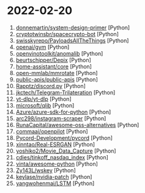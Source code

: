 # 2022-02-20

1. [donnemartin/system-design-primer](https://github.com/donnemartin/system-design-primer "Learn how to design large-scale systems. Prep for the system design interview. Includes Anki flashcards.") [Python]
2. [cryptotwinsbr/spacecrypto-bot](https://github.com/cryptotwinsbr/spacecrypto-bot "This is a free python bot program that crosses you to farm with auto click in space crypto NFT game, having fun :)") [Python]
3. [swisskyrepo/PayloadsAllTheThings](https://github.com/swisskyrepo/PayloadsAllTheThings "A list of useful payloads and bypass for Web Application Security and Pentest/CTF") [Python]
4. [openai/gym](https://github.com/openai/gym "A toolkit for developing and comparing reinforcement learning algorithms.") [Python]
5. [openvinotoolkit/anomalib](https://github.com/openvinotoolkit/anomalib "An anomaly detection library comprising state-of-the-art algorithms and features such as experiment management, hyper-parameter optimization, and edge inference.") [Python]
6. [beurtschipper/Depix](https://github.com/beurtschipper/Depix "Recovers passwords from pixelized screenshots") [Python]
7. [home-assistant/core](https://github.com/home-assistant/core "🏡 Open source home automation that puts local control and privacy first.") [Python]
8. [open-mmlab/mmrotate](https://github.com/open-mmlab/mmrotate "OpenMMLab Rotated Object Detection Benchmark") [Python]
9. [public-apis/public-apis](https://github.com/public-apis/public-apis "A collective list of free APIs") [Python]
10. [Rapptz/discord.py](https://github.com/Rapptz/discord.py "An API wrapper for Discord written in Python.") [Python]
11. [jkctech/Telegram-Trilateration](https://github.com/jkctech/Telegram-Trilateration "Proof of concept for abusing Telegram's People Near Me feature and tracking people's location") [Python]
12. [yt-dlp/yt-dlp](https://github.com/yt-dlp/yt-dlp "A youtube-dl fork with additional features and fixes") [Python]
13. [microsoft/qlib](https://github.com/microsoft/qlib "Qlib is an AI-oriented quantitative investment platform, which aims to realize the potential, empower the research, and create the value of AI technologies in quantitative investment. With Qlib, you can easily try your ideas to create better Quant investment strategies. An increasing number of SOTA Quant research works/papers are released in Qlib.") [Python]
14. [Azure/azure-sdk-for-python](https://github.com/Azure/azure-sdk-for-python "This repository is for active development of the Azure SDK for Python. For consumers of the SDK we recommend visiting our public developer docs at https://docs.microsoft.com/python/azure/ or our versioned developer docs at https://azure.github.io/azure-sdk-for-python.") [Python]
15. [arc298/instagram-scraper](https://github.com/arc298/instagram-scraper "Scrapes an instagram user's photos and videos") [Python]
16. [RunaCapital/awesome-oss-alternatives](https://github.com/RunaCapital/awesome-oss-alternatives "Awesome list of open-source startup alternatives to well-known SaaS products 🚀") [Python]
17. [commaai/openpilot](https://github.com/commaai/openpilot "openpilot is an open source driver assistance system. openpilot performs the functions of Automated Lane Centering and Adaptive Cruise Control for over 150 supported car makes and models.") [Python]
18. [Pycord-Development/pycord](https://github.com/Pycord-Development/pycord "Pycord, a maintained fork of discord.py, is a python wrapper for the Discord API") [Python]
19. [xinntao/Real-ESRGAN](https://github.com/xinntao/Real-ESRGAN "Real-ESRGAN aims at developing Practical Algorithms for General Image/Video Restoration.") [Python]
20. [yoshiko2/Movie_Data_Capture](https://github.com/yoshiko2/Movie_Data_Capture "本地电影刮削与整理一体化解决方案") [Python]
21. [cdies/tinkoff_nasdaq_index](https://github.com/cdies/tinkoff_nasdaq_index "Индекс чистой стоимости фонда Тинькофф NASDAQ") [Python]
22. [vinta/awesome-python](https://github.com/vinta/awesome-python "A curated list of awesome Python frameworks, libraries, software and resources") [Python]
23. [Zy143L/wskey](https://github.com/Zy143L/wskey "wskey") [Python]
24. [keylase/nvidia-patch](https://github.com/keylase/nvidia-patch "This patch removes restriction on maximum number of simultaneous NVENC video encoding sessions imposed by Nvidia to consumer-grade GPUs.") [Python]
25. [yangwohenmai/LSTM](https://github.com/yangwohenmai/LSTM "基于LSTM神经网络的时间序列预测") [Python]
